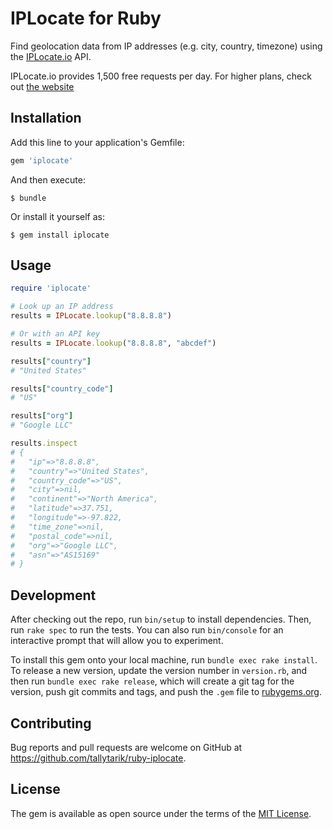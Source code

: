 # IPLocate for Ruby

Find geolocation data from IP addresses (e.g. city, country, timezone) using the [IPLocate.io](https://www.iplocate.io) API.

IPLocate.io provides 1,500 free requests per day. For higher plans, check out [the website](https://www.iplocate.io)

## Installation

Add this line to your application's Gemfile:

```ruby
gem 'iplocate'
```

And then execute:

    $ bundle

Or install it yourself as:

    $ gem install iplocate

## Usage

```ruby
require 'iplocate'

# Look up an IP address
results = IPLocate.lookup("8.8.8.8")

# Or with an API key
results = IPLocate.lookup("8.8.8.8", "abcdef")

results["country"]
# "United States"

results["country_code"]
# "US"

results["org"]
# "Google LLC"

results.inspect
# {
#   "ip"=>"8.8.8.8",
#   "country"=>"United States",
#   "country_code"=>"US",
#   "city"=>nil,
#   "continent"=>"North America",
#   "latitude"=>37.751,
#   "longitude"=>-97.822,
#   "time_zone"=>nil,
#   "postal_code"=>nil,
#   "org"=>"Google LLC",
#   "asn"=>"AS15169"
# } 
```

## Development

After checking out the repo, run `bin/setup` to install dependencies. Then, run `rake spec` to run the tests. You can also run `bin/console` for an interactive prompt that will allow you to experiment.

To install this gem onto your local machine, run `bundle exec rake install`. To release a new version, update the version number in `version.rb`, and then run `bundle exec rake release`, which will create a git tag for the version, push git commits and tags, and push the `.gem` file to [rubygems.org](https://rubygems.org).

## Contributing

Bug reports and pull requests are welcome on GitHub at https://github.com/tallytarik/ruby-iplocate.

## License

The gem is available as open source under the terms of the [MIT License](https://opensource.org/licenses/MIT).
